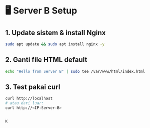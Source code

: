# 🖥️ Server B Setup

## 1. Update sistem & install Nginx

```bash
sudo apt update && sudo apt install nginx -y
```

## 2. Ganti file HTML default

```bash
echo "Hello from Server B" | sudo tee /var/www/html/index.html
```

## 3. Test pakai curl

```bash
curl http://localhost
# atau dari luar:
curl http://<IP-Server-B>
```

```

K
```
